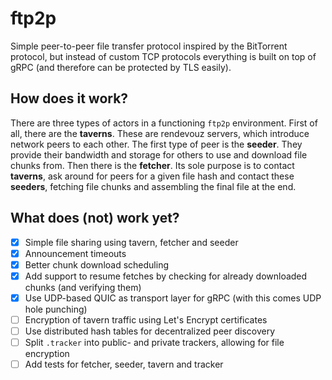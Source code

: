 # ftp2p

Simple peer-to-peer file transfer protocol inspired by the BitTorrent protocol, but instead of custom TCP protocols everything is built on top of gRPC (and therefore can be protected by TLS easily).

## How does it work?

There are three types of actors in a functioning `ftp2p` environment. First of all, there are the **taverns**. These are rendevouz servers, which introduce network peers to each other. The first type of peer is the **seeder**. They provide their bandwidth and storage for others to use and download file chunks from. Then there is the **fetcher**. Its sole purpose is to contact **taverns**, ask around for peers for a given file hash and contact these **seeders**, fetching file chunks and assembling the final file at the end.

## What does (not) work yet?

* [x] Simple file sharing using tavern, fetcher and seeder
* [x] Announcement timeouts
* [x] Better chunk download scheduling
* [x] Add support to resume fetches by checking for already downloaded chunks (and verifying them)
* [x] Use UDP-based QUIC as transport layer for gRPC (with this comes UDP hole punching)
* [ ] Encryption of tavern traffic using Let's Encrypt certificates
* [ ] Use distributed hash tables for decentralized peer discovery
* [ ] Split `.tracker` into public- and private trackers, allowing for file encryption
* [ ] Add tests for fetcher, seeder, tavern and tracker